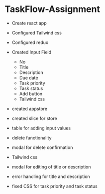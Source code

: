 # TaskFlow-Assignment

- Create react app
- Configured Tailwind css
- Configured redux
- Created Input Field

  - No
  - Title
  - Description
  - Due date
  - Task priority
  - Task status
  - Add button
  - Tailwind css

- created appstore
- created slice for store
- table for adding input values
- delete functionality
- modal for delete confirmation
- Tailwind css
- modal for editing of title or description
- error handling for title and description
- fixed CSS for task priority and task status
